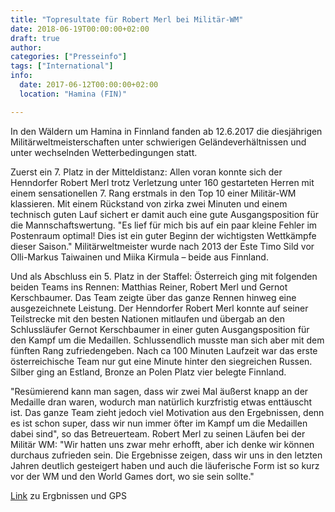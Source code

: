 ```yaml
---
title: "Topresultate für Robert Merl bei Militär-WM"
date: 2018-06-19T00:00:00+02:00
draft: true
author:
categories: ["Presseinfo"]
tags: ["International"]
info:
  date: 2017-06-12T00:00:00+02:00
  location: "Hamina (FIN)"

---
```

In den Wäldern um Hamina in Finnland fanden ab 12.6.2017 die diesjährigen Militärweltmeisterschaften unter schwierigen Geländeverhältnissen und unter wechselnden Wetterbedingungen statt.

<!--more-->

Zuerst ein 7. Platz in der Mitteldistanz:
Allen voran konnte sich der Henndorfer Robert Merl trotz Verletzung unter 160 gestarteten Herren mit einem sensationellen 7. Rang erstmals in den Top 10 einer Militär-WM klassieren. Mit einem Rückstand von zirka zwei Minuten und einem technisch guten Lauf sichert er damit auch eine gute Ausgangsposition für die Mannschaftswertung. "Es lief für mich bis auf ein paar kleine Fehler im Postenraum optimal! Dies ist ein guter Beginn der wichtigsten Wettkämpfe dieser Saison." Militärweltmeister wurde nach 2013 der Este Timo Sild vor Olli-Markus Taiwainen und Miika Kirmula – beide aus Finnland.

Und als Abschluss ein 5. Platz in der Staffel:
Österreich ging mit folgenden beiden Teams ins Rennen: Matthias Reiner, Robert Merl und Gernot Kerschbaumer. Das Team zeigte über das ganze Rennen hinweg eine ausgezeichnete Leistung. Der Henndorfer Robert Merl konnte auf seiner Teilstrecke mit den besten Nationen mitlaufen und übergab an den Schlussläufer Gernot Kerschbaumer in einer guten Ausgangsposition für den Kampf um die Medaillen. Schlussendlich musste man sich aber mit dem fünften Rang zufriedengeben. Nach ca 100 Minuten Laufzeit war das erste österreichische Team nur gut eine Minute hinter den siegreichen Russen. Silber ging an Estland, Bronze an Polen Platz vier belegte Finnland.

"Resümierend kann man sagen, dass wir zwei Mal äußerst knapp an der Medaille dran waren, wodurch man natürlich kurzfristig etwas enttäuscht ist. Das ganze Team zieht jedoch viel Motivation aus den Ergebnissen, denn es ist schon super, dass wir nun immer öfter im Kampf um die Medaillen dabei sind", so das Betreuerteam.
Robert Merl zu seinen Läufen bei der Militär WM: "Wir hatten uns zwar mehr erhofft, aber ich denke wir können durchaus zufrieden sein. Die Ergebnisse zeigen, dass wir uns in den letzten Jahren deutlich gesteigert haben und auch die läuferische Form ist so kurz vor der WM und den World Games dort, wo sie sein sollte."

[Link]( https://www.vehkalahdenveikot.fi/wmoc2017/) zu Ergbnissen und GPS